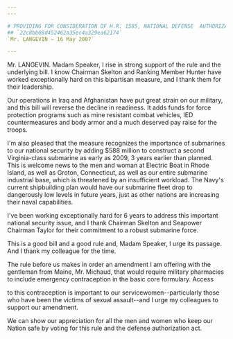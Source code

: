 ```yaml
---
---

# PROVIDING FOR CONSIDERATION OF H.R. 1585, NATIONAL DEFENSE  AUTHORIZATION ACT FOR FISCAL YEAR 2008
## `22c8bb08d452462a35ec4a329ea62174`
`Mr. LANGEVIN — 16 May 2007`

---
```



Mr. LANGEVIN. Madam Speaker, I rise in strong support of the rule and 
the underlying bill. I know Chairman Skelton and Ranking Member Hunter 
have worked exceptionally hard on this bipartisan measure, and I thank 
them for their leadership.

Our operations in Iraq and Afghanistan have put great strain on our 
military, and this bill will reverse the decline in readiness. It adds 
funds for force protection programs such as mine resistant combat 
vehicles, IED countermeasures and body armor and a much deserved pay 
raise for the troops.

I'm also pleased that the measure recognizes the importance of 
submarines to our national security by adding $588 million to construct 
a second Virginia-class submarine as early as 2009, 3 years earlier 
than planned. This is welcome news to the men and woman at Electric 
Boat in Rhode Island, as well as Groton, Connecticut, as well as our 
entire submarine industrial base, which is threatened by an 
insufficient workload. The Navy's current shipbuilding plan would have 
our submarine fleet drop to dangerously low levels in future years, 
just as other nations are increasing their naval capabilities.

I've been working exceptionally hard for 6 years to address this 
important national security issue, and I thank Chairman Skelton and 
Seapower Chairman Taylor for their commitment to a robust submarine 
force.

This is a good bill and a good rule and, Madam Speaker, I urge its 
passage. And I thank my colleague for the time.

The rule before us makes in order an amendment I am offering with the 
gentleman from Maine, Mr. Michaud, that would require military 
pharmacies to include emergency contraception in the basic core 
formulary. Access


to this contraception is important to our servicewomen--particularly 
those who have been the victims of sexual assault--and I urge my 
colleagues to support our amendment.

We can show our appreciation for all the men and women who keep our 
Nation safe by voting for this rule and the defense authorization act.